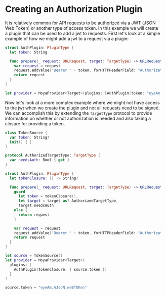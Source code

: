 # Creating an Authorization Plugin

It is relatively common for API requests to be authorized via a JWT (JSON Web
Token) or another type of access token. In this example we will create a plugin
that can be used to add a jwt to requests. First let's look at a simple example
of how we might add a jwt to a request via a plugin:

```swift
struct AuthPlugin: PluginType {
  let token: String

  func prepare(_ request: URLRequest, target: TargetType) -> URLRequest {
    var request = request
    request.addValue("Bearer " + token, forHTTPHeaderField: "Authorization")
    return request
  }
}

let provider = MoyaProvider<Target>(plugins: [AuthPlugin(token: "eyeAm.AJsoN.weBTOKen")])
```

Now let's look at a more complex example where we might not have access to the
jwt when we create the plugin and not all requests need to be signed. We can
accomplish this by extending the `TargetType` protocol to provide information on
whether or not authorization is needed and also taking a closure for providing
a token.

```swift
class TokenSource {
  var token: String?
  init() { }
}

protocol AuthorizedTargetType: TargetType {
  var needsAuth: Bool { get }
}

struct AuthPlugin: PluginType {
  let tokenClosure: () -> String?

  func prepare(_ request: URLRequest, target: TargetType) -> URLRequest {
    guard
      let token = tokenClosure(),
      let target = target as? AuthorizedTargetType,
      target.needsAuth
    else {
      return request
    }

    var request = request
    request.addValue("Bearer " + token, forHTTPHeaderField: "Authorization")
    return request
  }
}

let source = TokenSource()
let provider = MoyaProvider<Target>(
  plugins: [
    AuthPlugin(tokenClosure: { source.token })
  ]
)

source.token = "eyeAm.AJsoN.weBTOKen"
```
